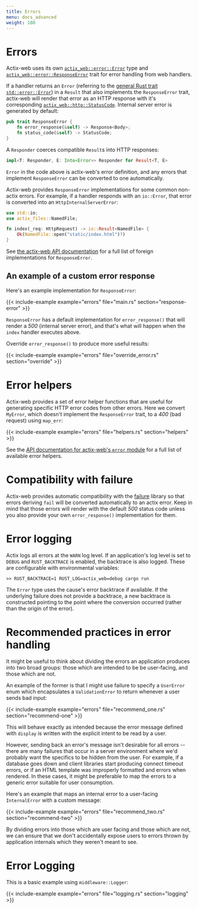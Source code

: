 ```yaml
---
title: Errors
menu: docs_advanced
weight: 180
---
```


# Errors

Actix-web uses its own [`actix_web::error::Error`][actixerror] type and
[`actix_web::error::ResponseError`][responseerror] trait for error handling
from web handlers.

If a handler returns an `Error` (referring to the [general Rust trait
`std::error::Error`][stderror]) in a `Result` that also implements the
`ResponseError` trait, actix-web will render that error as an HTTP response with it's corresponding [`actix_web::http::StatusCode`][status_code]. Internal server error is generated by default:

```rust
pub trait ResponseError {
    fn error_response(&self) -> Response<Body>;
    fn status_code(&self) -> StatusCode;
}
```

A `Responder` coerces compatible `Result`s into HTTP responses:

```rust
impl<T: Responder, E: Into<Error>> Responder for Result<T, E>
```

`Error` in the code above is actix-web's error definition, and any errors that
implement `ResponseError` can be converted to one automatically.

Actix-web provides `ResponseError` implementations for some common non-actix
errors. For example, if a handler responds with an `io::Error`, that error is
converted into an `HttpInternalServerError`:

```rust
use std::io;
use actix_files::NamedFile;

fn index(_req: HttpRequest) -> io::Result<NamedFile> {
    Ok(NamedFile::open("static/index.html")?)
}
```

See [the actix-web API documentation][responseerrorimpls] for a full list of foreign
implementations for `ResponseError`.

## An example of a custom error response

Here's an example implementation for `ResponseError`:

{{< include-example example="errors" file="main.rs" section="response-error" >}}

`ResponseError` has a default implementation for `error_response()` that will
render a _500_ (internal server error), and that's what will happen when the
`index` handler executes above.

Override `error_response()` to produce more useful results:

{{< include-example example="errors" file="override_error.rs" section="override" >}}

# Error helpers

Actix-web provides a set of error helper functions that are useful for generating
specific HTTP error codes from other errors. Here we convert `MyError`, which
doesn't implement the `ResponseError` trait, to a _400_ (bad request) using
`map_err`:

{{< include-example example="errors" file="helpers.rs" section="helpers" >}}

See the [API documentation for actix-web's `error` module][actixerror]
for a full list of available error helpers.

# Compatibility with failure

Actix-web provides automatic compatibility with the [failure] library so that
errors deriving `fail` will be converted automatically to an actix error. Keep
in mind that those errors will render with the default _500_ status code unless you
also provide your own `error_response()` implementation for them.

# Error logging

Actix logs all errors at the `WARN` log level. If an application's log level is
set to `DEBUG` and `RUST_BACKTRACE` is enabled, the backtrace is also logged.
These are configurable with environmental variables:

```
>> RUST_BACKTRACE=1 RUST_LOG=actix_web=debug cargo run
```

The `Error` type uses the cause's error backtrace if available. If the
underlying failure does not provide a backtrace, a new backtrace is constructed
pointing to the point where the conversion occurred (rather than the origin of
the error).

# Recommended practices in error handling

It might be useful to think about dividing the errors an application produces
into two broad groups: those which are intended to be be user-facing, and those
which are not.

An example of the former is that I might use failure to specify a `UserError`
enum which encapsulates a `ValidationError` to return whenever a user sends bad
input:

{{< include-example example="errors" file="recommend_one.rs" section="recommend-one" >}}

This will behave exactly as intended because the error message defined with
`display` is written with the explicit intent to be read by a user.

However, sending back an error's message isn't desirable for all errors --
there are many failures that occur in a server environment where we'd probably
want the specifics to be hidden from the user. For example, if a database goes
down and client libraries start producing connect timeout errors, or if an HTML
template was improperly formatted and errors when rendered. In these cases, it
might be preferable to map the errors to a generic error suitable for user
consumption.

Here's an example that maps an internal error to a user-facing `InternalError`
with a custom message:

{{< include-example example="errors" file="recommend_two.rs" section="recommend-two" >}}

By dividing errors into those which are user facing and those which are not, we
can ensure that we don't accidentally expose users to errors thrown by
application internals which they weren't meant to see.

# Error Logging

This is a basic example using `middleware::Logger`:

{{< include-example example="errors" file="logging.rs" section="logging" >}}

[actixerror]: https://docs.rs/actix-web/3/actix_web/error/struct.Error.html
[errorhelpers]: https://docs.rs/actix-web/3/actix_web/trait.ResponseError.html
[failure]: https://github.com/rust-lang-nursery/failure
[responseerror]: https://docs.rs/actix-web/3/actix_web/error/trait.ResponseError.html
[responseerrorimpls]: https://docs.rs/actix-web/3/actix_web/error/trait.ResponseError.html#foreign-impls
[stderror]: https://doc.rust-lang.org/std/error/trait.Error.html
[status_code]: https://docs.rs/actix-web/3.0.0/actix_web/http/struct.StatusCode.html
